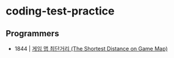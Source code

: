 # coding-test-practice

## Programmers

- 1844 | [게임 맵 최단거리 (The Shortest Distance on Game Map)](https://school.programmers.co.kr/learn/courses/30/lessons/1844)
